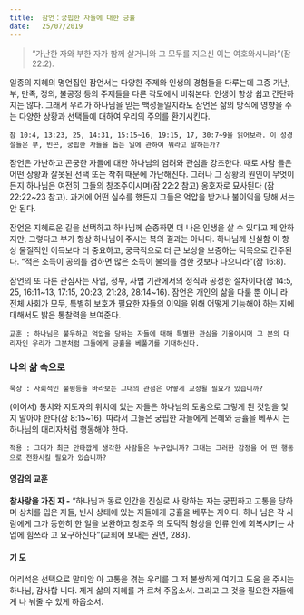 ```yaml
---
title:  잠언：궁핍한 자들에 대한 긍휼
date:   25/07/2019
---
```


> <p></p>
> “가난한 자와 부한 자가 함께 살거니와 그 모두를 지으신 이는 여호와시니라”(잠 22:2).

일종의 지혜의 명언집인 잠언서는 다양한 주제와 인생의 경험들을 다루는데 그중
가난, 부, 만족, 정의, 불공정 등의 주제들을 다른 각도에서 비춰본다. 인생이 항상 쉽고
간단하지는 않다. 그래서 우리가 하나님을 믿는 백성들일지라도 잠언은 삶의 방식에
영향을 주는 다양한 상황과 선택들에 대하여 우리의 주의를 환기시킨다.

`잠 10:4, 13:23, 25, 14:31, 15:15~16, 19:15, 17, 30:7~9을 읽어보라. 이 성경절들은 부,
빈곤, 궁핍한 자들을 돕는 일에 관하여 뭐라고 말하는가?`

잠언은 가난하고 곤궁한 자들에 대한 하나님의 염려와 관심을 강조한다. 때로 사람
들은 어떤 상황과 잘못된 선택 또는 착취 때문에 가난해진다. 그러나 그 상황의 원인이
무엇이든지 하나님은 여전히 그들의 창조주이시며(잠 22:2 참고) 옹호자로 묘사된다
(잠 22:22~23 참고). 과거에 어떤 실수를 했든지 그들은 억압을 받거나 불이익을 당해
서는 안 된다.

잠언은 지혜로운 길을 선택하고 하나님께 순종하면 더 나은 인생을 살 수 있다고 제
안하지만, 그렇다고 부가 항상 하나님이 주시는 복의 결과는 아니다. 하나님께 신실함
이 항상 물질적인 이득보다 더 중요하고, 궁극적으로 더 큰 보상을 보증하는 덕목으로
간주된다. “적은 소득이 공의를 겸하면 많은 소득이 불의를 겸한 것보다 나으니라”(잠
16:8).

잠언의 또 다른 관심사는 사업, 정부, 사법 기관에서의 정직과 공정한 절차이다(잠
14:5, 25, 16:11~13, 17:15, 20:23, 21:28, 28:14~16). 잠언은 개인의 삶을 다룰 뿐 아니
라 전체 사회가 모두, 특별히 보호가 필요한 자들의 이익을 위해 어떻게 기능해야 하는
지에 대해서도 밝은 통찰력을 보여준다.

`교훈 : 하나님은 불우하고 억압을 당하는 자들에 대해 특별한 관심을 기울이시며 그
분의 대리자인 우리가 그분처럼 그들에게 긍휼을 베풀기를 기대하신다.`

### 나의 삶 속으로

`묵상 : 사회적인 불평등을 바라보는 그대의 관점은 어떻게 교정될 필요가 있습니까?`

(이어서) 통치와 지도자의 위치에 있는 자들은 하나님의 도움으로 그렇게 된 것임을
잊지 말아야 한다(잠 8:15~16). 따라서 그들은 궁핍한 자들에게 은혜와 긍휼을 베푸시
는 하나님의 대리자처럼 행동해야 한다.

`적용 : 그대가 최근 안타깝게 생각한 사람들은 누구입니까? 그대는 그러한 감정을 어
떤 행동으로 전환시킬 필요가 있습니까?`

#### 영감의 교훈

**참사랑을 가진 자 -** “하나님과 동료 인간을 진실로 사
랑하는 자는 궁핍하고 고통을 당하며 상처를 입은 자들,
빈사 상태에 있는 자들에게 긍휼을 베푸는 자이다. 하나
님은 각 사람에게 그가 등한히 한 일을 보완하고 창조주
의 도덕적 형상을 인류 안에 회복시키는 사업에 힘쓰라
고 요구하신다”(교회에 보내는 권면, 283).

#### 기 도

어리석은 선택으로 말미암
아 고통을 겪는 우리를 그
저 불쌍하게 여기고 도움
을 주시는 하나님, 감사합
니다. 제게 삶의 지혜를 가
르쳐 주옵소서. 그리고 그
것을 필요한 자들에게 나
눠줄 수 있게 하옵소서.